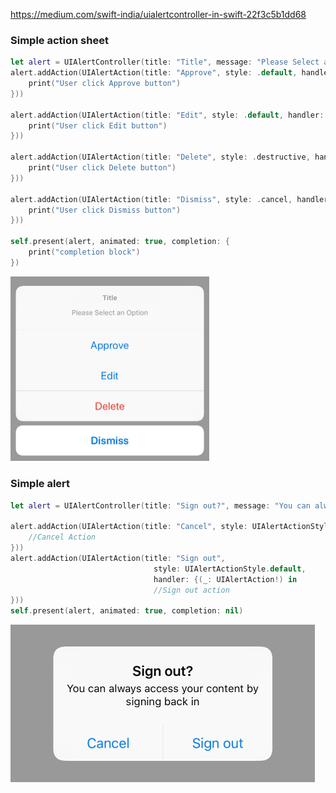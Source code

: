 https://medium.com/swift-india/uialertcontroller-in-swift-22f3c5b1dd68

### Simple action sheet

``` swift
let alert = UIAlertController(title: "Title", message: "Please Select an Option", preferredStyle: .actionSheet)
alert.addAction(UIAlertAction(title: "Approve", style: .default, handler: { (_) in
    print("User click Approve button")
}))

alert.addAction(UIAlertAction(title: "Edit", style: .default, handler: { (_) in
    print("User click Edit button")
}))

alert.addAction(UIAlertAction(title: "Delete", style: .destructive, handler: { (_) in
    print("User click Delete button")
}))

alert.addAction(UIAlertAction(title: "Dismiss", style: .cancel, handler: { (_) in
    print("User click Dismiss button")
}))

self.present(alert, animated: true, completion: {
    print("completion block")
})
```
<img src="2021-11-28-09-12-46.png" style="zoom:50%;" />



### Simple alert
``` swift
let alert = UIAlertController(title: "Sign out?", message: "You can always access your content by signing back in",         preferredStyle: UIAlertControllerStyle.alert)

alert.addAction(UIAlertAction(title: "Cancel", style: UIAlertActionStyle.default, handler: { _ in
    //Cancel Action
}))
alert.addAction(UIAlertAction(title: "Sign out",
                                style: UIAlertActionStyle.default,
                                handler: {(_: UIAlertAction!) in
                                //Sign out action
}))
self.present(alert, animated: true, completion: nil)
```
<img src="2021-11-28-09-14-26.png" style="zoom:50%;" />